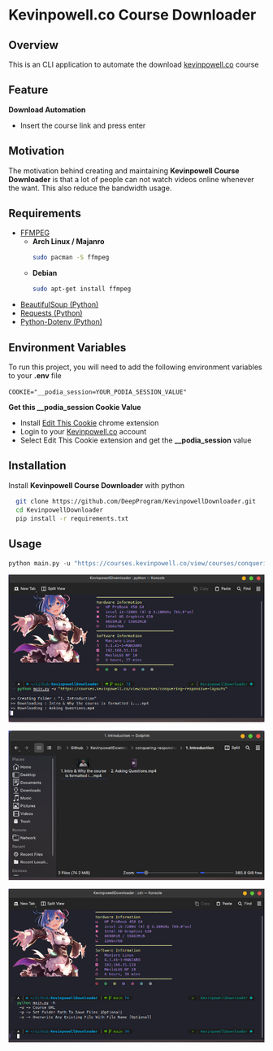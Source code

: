 
# Kevinpowell.co Course Downloader


## Overview
This is an CLI application to automate the download [kevinpowell.co](https://courses.kevinpowell.co) course
## Feature

**Download Automation**
- Insert the course link and press enter


## Motivation
The motivation behind creating and maintaining **Kevinpowell Course Downloader** is that a lot of people can not watch videos online whenever the want. This also reduce the bandwidth usage.
## Requirements
+ [FFMPEG](https://www.ffmpeg.org/)
    - **Arch Linux / Majanro**
        ```bash
        sudo pacman -S ffmpeg
        ```
    - **Debian**
        ```bash
        sudo apt-get install ffmpeg
        ```
+ [BeautifulSoup (Python)](https://www.crummy.com/software/BeautifulSoup/bs4/doc/)
+ [Requests (Python)](https://requests.readthedocs.io/en/latest/)
+ [Python-Dotenv (Python)](https://github.com/theskumar/python-dotenv)
## Environment Variables

To run this project, you will need to add the following environment variables to your **.env** file

`COOKIE="__podia_session=YOUR_PODIA_SESSION_VALUE"`

**Get this __podia_session Cookie Value**
- Install [Edit This Cookie](https://chrome.google.com/webstore/detail/editthiscookie/fngmhnnpilhplaeedifhccceomclgfbg) chrome extension
- Login to your [Kevinpowell.co](https://courses.kevinpowell.co) account
- Select Edit This Cookie extension and get the **__podia_session** value


## Installation

Install **Kevinpowell Course Downloader** with python

```bash
  git clone https://github.com/DeepProgram/KevinpowellDownloader.git
  cd KevinpowellDownloader
  pip install -r requirements.txt
```

## Usage

```py
python main.py -u "https://courses.kevinpowell.co/view/courses/conquering-responsive-layouts"
```
![App Screenshot](https://raw.githubusercontent.com/DeepProgram/KevinpowellDownloader/screenshot/download_command.png)


![App Screenshot](https://raw.githubusercontent.com/DeepProgram/KevinpowellDownloader/screenshot/downloaded_file.png)


![App Screenshot](https://raw.githubusercontent.com/DeepProgram/KevinpowellDownloader/screenshot/help_command.png)

